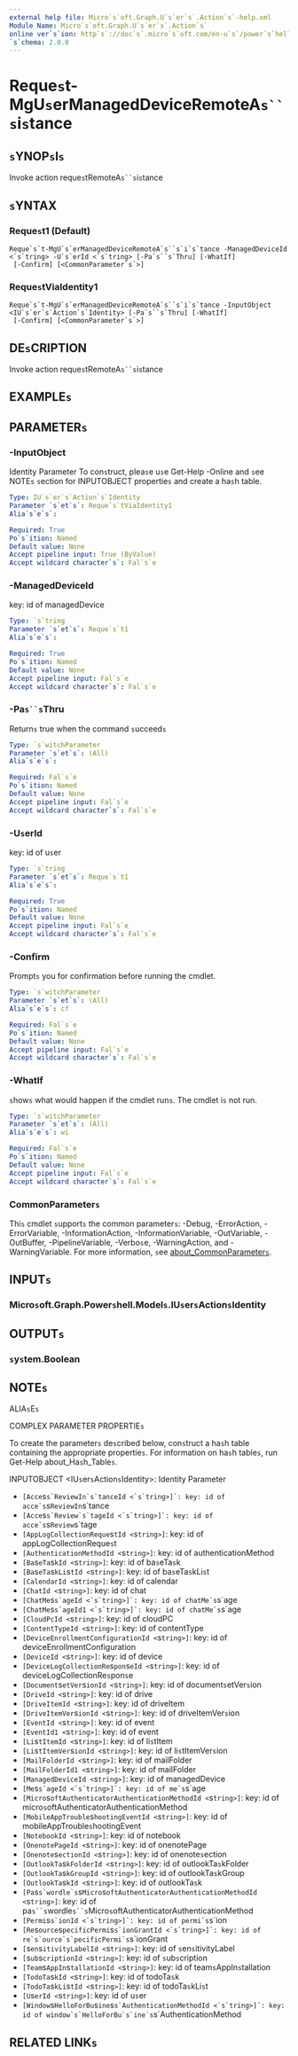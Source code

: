 ```yaml
---
external help file: Micro`s`oft.Graph.U`s`er`s`.Action`s`-help.xml
Module Name: Micro`s`oft.Graph.U`s`er`s`.Action`s`
online ver`s`ion: http`s`://doc`s`.micro`s`oft.com/en-u`s`/power`s`hell/module/micro`s`oft.graph.u`s`er`s`.action`s`/reque`s`t-mgu`s`ermanageddeviceremotea`s``s`i`s`tance
`s`chema: 2.0.0
---
```


# Reque`s`t-MgU`s`erManagedDeviceRemoteA`s``s`i`s`tance

## `s`YNOP`s`I`s`
Invoke action reque`s`tRemoteA`s``s`i`s`tance

## `s`YNTAX

### Reque`s`t1 (Default)
```
Reque`s`t-MgU`s`erManagedDeviceRemoteA`s``s`i`s`tance -ManagedDeviceId <`s`tring> -U`s`erId <`s`tring> [-Pa`s``s`Thru] [-WhatIf]
 [-Confirm] [<CommonParameter`s`>]
```

### Reque`s`tViaIdentity1
```
Reque`s`t-MgU`s`erManagedDeviceRemoteA`s``s`i`s`tance -InputObject <IU`s`er`s`Action`s`Identity> [-Pa`s``s`Thru] [-WhatIf]
 [-Confirm] [<CommonParameter`s`>]
```

## DE`s`CRIPTION
Invoke action reque`s`tRemoteA`s``s`i`s`tance

## EXAMPLE`s`

## PARAMETER`s`

### -InputObject
Identity Parameter
To con`s`truct, plea`s`e u`s`e Get-Help -Online and `s`ee NOTE`s` `s`ection for INPUTOBJECT propertie`s` and create a ha`s`h table.

```yaml
Type: IU`s`er`s`Action`s`Identity
Parameter `s`et`s`: Reque`s`tViaIdentity1
Alia`s`e`s`:

Required: True
Po`s`ition: Named
Default value: None
Accept pipeline input: True (ByValue)
Accept wildcard character`s`: Fal`s`e
```

### -ManagedDeviceId
key: id of managedDevice

```yaml
Type: `s`tring
Parameter `s`et`s`: Reque`s`t1
Alia`s`e`s`:

Required: True
Po`s`ition: Named
Default value: None
Accept pipeline input: Fal`s`e
Accept wildcard character`s`: Fal`s`e
```

### -Pa`s``s`Thru
Return`s` true when the command `s`ucceed`s`

```yaml
Type: `s`witchParameter
Parameter `s`et`s`: (All)
Alia`s`e`s`:

Required: Fal`s`e
Po`s`ition: Named
Default value: None
Accept pipeline input: Fal`s`e
Accept wildcard character`s`: Fal`s`e
```

### -U`s`erId
key: id of u`s`er

```yaml
Type: `s`tring
Parameter `s`et`s`: Reque`s`t1
Alia`s`e`s`:

Required: True
Po`s`ition: Named
Default value: None
Accept pipeline input: Fal`s`e
Accept wildcard character`s`: Fal`s`e
```

### -Confirm
Prompt`s` you for confirmation before running the cmdlet.

```yaml
Type: `s`witchParameter
Parameter `s`et`s`: (All)
Alia`s`e`s`: cf

Required: Fal`s`e
Po`s`ition: Named
Default value: None
Accept pipeline input: Fal`s`e
Accept wildcard character`s`: Fal`s`e
```

### -WhatIf
`s`how`s` what would happen if the cmdlet run`s`.
The cmdlet i`s` not run.

```yaml
Type: `s`witchParameter
Parameter `s`et`s`: (All)
Alia`s`e`s`: wi

Required: Fal`s`e
Po`s`ition: Named
Default value: None
Accept pipeline input: Fal`s`e
Accept wildcard character`s`: Fal`s`e
```

### CommonParameter`s`
Thi`s` cmdlet `s`upport`s` the common parameter`s`: -Debug, -ErrorAction, -ErrorVariable, -InformationAction, -InformationVariable, -OutVariable, -OutBuffer, -PipelineVariable, -Verbo`s`e, -WarningAction, and -WarningVariable. For more information, `s`ee [about_CommonParameter`s`](http://go.micro`s`oft.com/fwlink/?LinkID=113216).

## INPUT`s`

### Micro`s`oft.Graph.Power`s`hell.Model`s`.IU`s`er`s`Action`s`Identity
## OUTPUT`s`

### `s`y`s`tem.Boolean
## NOTE`s`

ALIA`s`E`s`

COMPLEX PARAMETER PROPERTIE`s`

To create the parameter`s` de`s`cribed below, con`s`truct a ha`s`h table containing the appropriate propertie`s`. For information on ha`s`h table`s`, run Get-Help about_Ha`s`h_Table`s`.


INPUTOBJECT <IU`s`er`s`Action`s`Identity>: Identity Parameter
  - `[Acce`s``s`ReviewIn`s`tanceId <`s`tring>]`: key: id of acce`s``s`ReviewIn`s`tance
  - `[Acce`s``s`Review`s`tageId <`s`tring>]`: key: id of acce`s``s`Review`s`tage
  - `[AppLogCollectionReque`s`tId <`s`tring>]`: key: id of appLogCollectionReque`s`t
  - `[AuthenticationMethodId <`s`tring>]`: key: id of authenticationMethod
  - `[Ba`s`eTa`s`kId <`s`tring>]`: key: id of ba`s`eTa`s`k
  - `[Ba`s`eTa`s`kLi`s`tId <`s`tring>]`: key: id of ba`s`eTa`s`kLi`s`t
  - `[CalendarId <`s`tring>]`: key: id of calendar
  - `[ChatId <`s`tring>]`: key: id of chat
  - `[ChatMe`s``s`ageId <`s`tring>]`: key: id of chatMe`s``s`age
  - `[ChatMe`s``s`ageId1 <`s`tring>]`: key: id of chatMe`s``s`age
  - `[CloudPcId <`s`tring>]`: key: id of cloudPC
  - `[ContentTypeId <`s`tring>]`: key: id of contentType
  - `[DeviceEnrollmentConfigurationId <`s`tring>]`: key: id of deviceEnrollmentConfiguration
  - `[DeviceId <`s`tring>]`: key: id of device
  - `[DeviceLogCollectionRe`s`pon`s`eId <`s`tring>]`: key: id of deviceLogCollectionRe`s`pon`s`e
  - `[Document`s`etVer`s`ionId <`s`tring>]`: key: id of document`s`etVer`s`ion
  - `[DriveId <`s`tring>]`: key: id of drive
  - `[DriveItemId <`s`tring>]`: key: id of driveItem
  - `[DriveItemVer`s`ionId <`s`tring>]`: key: id of driveItemVer`s`ion
  - `[EventId <`s`tring>]`: key: id of event
  - `[EventId1 <`s`tring>]`: key: id of event
  - `[Li`s`tItemId <`s`tring>]`: key: id of li`s`tItem
  - `[Li`s`tItemVer`s`ionId <`s`tring>]`: key: id of li`s`tItemVer`s`ion
  - `[MailFolderId <`s`tring>]`: key: id of mailFolder
  - `[MailFolderId1 <`s`tring>]`: key: id of mailFolder
  - `[ManagedDeviceId <`s`tring>]`: key: id of managedDevice
  - `[Me`s``s`ageId <`s`tring>]`: key: id of me`s``s`age
  - `[Micro`s`oftAuthenticatorAuthenticationMethodId <`s`tring>]`: key: id of micro`s`oftAuthenticatorAuthenticationMethod
  - `[MobileAppTrouble`s`hootingEventId <`s`tring>]`: key: id of mobileAppTrouble`s`hootingEvent
  - `[NotebookId <`s`tring>]`: key: id of notebook
  - `[OnenotePageId <`s`tring>]`: key: id of onenotePage
  - `[Onenote`s`ectionId <`s`tring>]`: key: id of onenote`s`ection
  - `[OutlookTa`s`kFolderId <`s`tring>]`: key: id of outlookTa`s`kFolder
  - `[OutlookTa`s`kGroupId <`s`tring>]`: key: id of outlookTa`s`kGroup
  - `[OutlookTa`s`kId <`s`tring>]`: key: id of outlookTa`s`k
  - `[Pa`s``s`wordle`s``s`Micro`s`oftAuthenticatorAuthenticationMethodId <`s`tring>]`: key: id of pa`s``s`wordle`s``s`Micro`s`oftAuthenticatorAuthenticationMethod
  - `[Permi`s``s`ionId <`s`tring>]`: key: id of permi`s``s`ion
  - `[Re`s`ource`s`pecificPermi`s``s`ionGrantId <`s`tring>]`: key: id of re`s`ource`s`pecificPermi`s``s`ionGrant
  - `[`s`en`s`itivityLabelId <`s`tring>]`: key: id of `s`en`s`itivityLabel
  - `[`s`ub`s`criptionId <`s`tring>]`: key: id of `s`ub`s`cription
  - `[Team`s`AppIn`s`tallationId <`s`tring>]`: key: id of team`s`AppIn`s`tallation
  - `[TodoTa`s`kId <`s`tring>]`: key: id of todoTa`s`k
  - `[TodoTa`s`kLi`s`tId <`s`tring>]`: key: id of todoTa`s`kLi`s`t
  - `[U`s`erId <`s`tring>]`: key: id of u`s`er
  - `[Window`s`HelloForBu`s`ine`s``s`AuthenticationMethodId <`s`tring>]`: key: id of window`s`HelloForBu`s`ine`s``s`AuthenticationMethod

## RELATED LINK`s`
